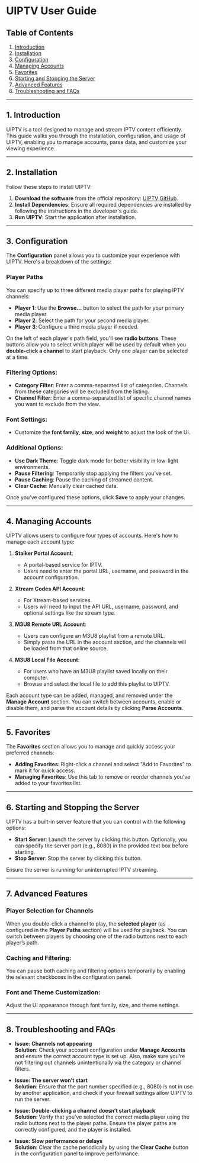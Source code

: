 # UIPTV User Guide

## Table of Contents
1. [Introduction](#introduction)
2. [Installation](#installation)
3. [Configuration](#configuration)
4. [Managing Accounts](#managing-accounts)
5. [Favorites](#favorites)
6. [Starting and Stopping the Server](#starting-and-stopping-the-server)
7. [Advanced Features](#advanced-features)
8. [Troubleshooting and FAQs](#troubleshooting-and-faqs)

---

## 1. Introduction
UIPTV is a tool designed to manage and stream IPTV content efficiently. This guide walks you through the installation, configuration, and usage of UIPTV, enabling you to manage accounts, parse data, and customize your viewing experience.

---

## 2. Installation
Follow these steps to install UIPTV:

1. **Download the software** from the official repository: [UIPTV GitHub](https://github.com/xixogo5105/uiptv).
2. **Install Dependencies**: Ensure all required dependencies are installed by following the instructions in the developer's guide.
3. **Run UIPTV**: Start the application after installation.

---

## 3. Configuration

The **Configuration** panel allows you to customize your experience with UIPTV. Here's a breakdown of the settings:

### Player Paths
You can specify up to three different media player paths for playing IPTV channels:

- **Player 1**: Use the **Browse...** button to select the path for your primary media player.
- **Player 2**: Select the path for your second media player.
- **Player 3**: Configure a third media player if needed.

On the left of each player's path field, you'll see **radio buttons**. These buttons allow you to select which player will be used by default when you **double-click a channel** to start playback. Only one player can be selected at a time.

### Filtering Options:
- **Category Filter**: Enter a comma-separated list of categories. Channels from these categories will be excluded from the listing.
- **Channel Filter**: Enter a comma-separated list of specific channel names you want to exclude from the view.

### Font Settings:
- Customize the **font family**, **size**, and **weight** to adjust the look of the UI.
  
### Additional Options:
- **Use Dark Theme**: Toggle dark mode for better visibility in low-light environments.
- **Pause Filtering**: Temporarily stop applying the filters you’ve set.
- **Pause Caching**: Pause the caching of streamed content.
- **Clear Cache**: Manually clear cached data.

Once you’ve configured these options, click **Save** to apply your changes.

---

## 4. Managing Accounts

UIPTV allows users to configure four types of accounts. Here's how to manage each account type:

1. **Stalker Portal Account**: 
   - A portal-based service for IPTV.
   - Users need to enter the portal URL, username, and password in the account configuration.
   
2. **Xtream Codes API Account**: 
   - For Xtream-based services.
   - Users will need to input the API URL, username, password, and optional settings like the stream type.
   
3. **M3U8 Remote URL Account**:
   - Users can configure an M3U8 playlist from a remote URL.
   - Simply paste the URL in the account section, and the channels will be loaded from that online source.
   
4. **M3U8 Local File Account**:
   - For users who have an M3U8 playlist saved locally on their computer.
   - Browse and select the local file to add this playlist to UIPTV.

Each account type can be added, managed, and removed under the **Manage Account** section. You can switch between accounts, enable or disable them, and parse the account details by clicking **Parse Accounts**.

---

## 5. Favorites

The **Favorites** section allows you to manage and quickly access your preferred channels:

- **Adding Favorites**: Right-click a channel and select "Add to Favorites" to mark it for quick access.
- **Managing Favorites**: Use this tab to remove or reorder channels you've added to your favorites list.

---

## 6. Starting and Stopping the Server

UIPTV has a built-in server feature that you can control with the following options:

- **Start Server**: Launch the server by clicking this button. Optionally, you can specify the server port (e.g., 8080) in the provided text box before starting.
- **Stop Server**: Stop the server by clicking this button.

Ensure the server is running for uninterrupted IPTV streaming.

---

## 7. Advanced Features

### Player Selection for Channels
When you double-click a channel to play, the **selected player** (as configured in the **Player Paths** section) will be used for playback. You can switch between players by choosing one of the radio buttons next to each player’s path.

### Caching and Filtering: 
You can pause both caching and filtering options temporarily by enabling the relevant checkboxes in the configuration panel.

### Font and Theme Customization:
Adjust the UI appearance through font family, size, and theme settings.

---

## 8. Troubleshooting and FAQs

- **Issue: Channels not appearing**  
  **Solution**: Check your account configuration under **Manage Accounts** and ensure the correct account type is set up. Also, make sure you’re not filtering out channels unintentionally via the category or channel filters.

- **Issue: The server won’t start**  
  **Solution**: Ensure that the port number specified (e.g., 8080) is not in use by another application, and check if your firewall settings allow UIPTV to run the server.

- **Issue: Double-clicking a channel doesn’t start playback**  
  **Solution**: Verify that you’ve selected the correct media player using the radio buttons next to the player paths. Ensure the player paths are correctly configured, and the player is installed.

- **Issue: Slow performance or delays**  
  **Solution**: Clear the cache periodically by using the **Clear Cache** button in the configuration panel to improve performance.
